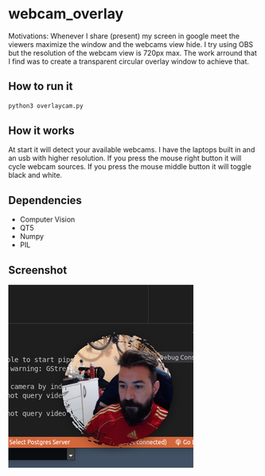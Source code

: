 # webcam_overlay

Motivations: Whenever I share (present) my screen in google meet the viewers maximize the window and the webcams view hide.
I try using OBS but the resolution of the webcam view is 720px max. The work arround that I find was to create a transparent circular overlay window to achieve that.

## How to run it

```python
python3 overlaycam.py
```

## How it works

At start it will detect your available webcams. I have the laptops built in and an usb with higher resolution.
If you press the mouse right button it will cycle webcam sources.
If you press the mouse middle button it will toggle black and white.

## Dependencies

- Computer Vision
- QT5
- Numpy
- PIL

## Screenshot

![screenshot](screenshot.png "Screenshot")
